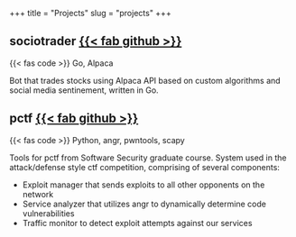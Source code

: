 +++
title = "Projects"
slug = "projects"
+++

## sociotrader [{{< fab github >}}](https://github.com/ebodera/sociotrader)
{{< fas code >}} Go, Alpaca

Bot that trades stocks using Alpaca API based on custom algorithms and social media sentinement, written in Go.

## pctf [{{< fab github >}}](https://github.com/ebodera/pctf)
{{< fas code >}} Python, angr, pwntools, scapy

Tools for pctf from Software Security graduate course. System used in the attack/defense style ctf competition, comprising of several components:

  - Exploit manager that sends exploits to all other opponents on the network
  - Service analyzer that utilizes angr to dynamically determine code vulnerabilities
  - Traffic monitor to detect exploit attempts against our services